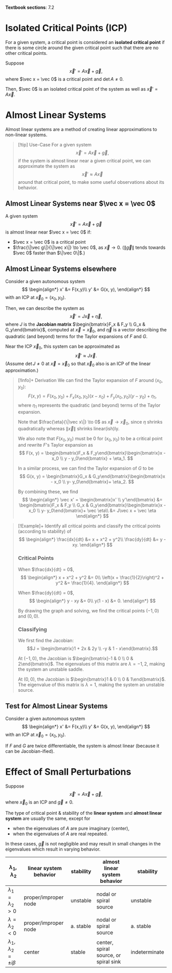 **Textbook sections**: 7.2

# Isolated Critical Points (ICP)

For a given system, a critical point is considered an **isolated critical point** if there is some circle around the given critical point such that there are no other critical points.

Suppose $$\vec x' = A\vec x + \vec g,$$where $\vec x = \vec 0$ is a critical point and $\det A \ne 0$.

Then, $\vec 0$ is an isolated critical point of the system as well as $\vec x' = A\vec x.$

# Almost Linear Systems

Almost linear systems are a method of creating linear approximations to non-linear systems.

> [!tip] Use-Case
> For a given system
> $$\vec x' = A\vec x + \vec g,$$
> if the system is almost linear near a given critical point, we can approximate the system as
> $$\vec x' \approx A\vec x$$
> around that critical point, to make some useful observations about its behavior.

## Almost Linear Systems near $\vec x = \vec 0$

A given system $$\vec x' = A\vec x + \vec g$$is almost linear near $\vec x = \vec 0$ if:
- $\vec x = \vec 0$ is a critical point
- $\frac{\|\vec g\|}{\|\vec x\|} \to \vec 0$, as $\vec x \to 0.$ ($\|\vec g\|$ tends towards $\vec 0$ faster than $\|\vec 0\|$.)

## Almost Linear Systems elsewhere

Consider a given autonomous system
$$
\begin{align*}
x' &= F(x,y)\\
y' &= G(x, y),
\end{align*}
$$
with an ICP at $\vec x_0 = (x_0, y_0)$.

Then, we can describe the system as
$$
\vec x' = J\vec x + \vec \eta,
$$
where $J$ is the **Jacobian matrix** $\begin{bmatrix}F_x & F_y \\ G_x & G_y\end{bmatrix}$, computed at $\vec x = \vec x_0$,
and $\vec \eta$ is a vector describing the quadratic (and beyond) terms for the Taylor expansions of $F$ and $G$.

Near the ICP $\vec x_0,$ this system can be approximated as
$$
\vec x' \approx J\vec x.
$$
(Assume $\det J \ne 0$ at $\vec x = \vec x_0$ so that $\vec x_0$ also is an ICP of the linear approximation.)

> [!Info]+ Derivation
> We can find the Taylor expansion of $F$ around $(x_0, y_0)$:
> $$
> F(x, y) = F(x_0, y_0) + F_x(x_0, y_0)(x - x_0) + F_y(x_0, y_0)(y - y_0) + \eta_1,
> $$
> where $\eta_1$ represents the quadratic (and beyond) terms of the Taylor expansion.
> 
> Note that $\frac{\eta}{\|\vec x\|} \to 0$ as $\vec x \to \vec x_0,$ 
> since $\eta$ shrinks quadratically whereas $\|\vec x\|$ shrinks linear(ish)ly.
> 
> We also note that $F(x_0, y_0)$ must be $0$ for $(x_0, y_0)$ to be a critical point and rewrite $F$'s Taylor expansion as
> $$
  F(x, y) = \begin{bmatrix}F_x & F_y\end{bmatrix}\begin{bmatrix}x - x_0 \\ y - y_0\end{bmatrix} + \eta_1.
> $$
> 
> In a similar process, we can find the Taylor expansion of $G$ to be
> $$
 G(x, y) = \begin{bmatrix}G_x & G_y\end{bmatrix}\begin{bmatrix}x - x_0 \\ y- y_0\end{bmatrix}+ \eta_2.
> $$
> 
> By combining these, we find
> $$
 \begin{align*}
 \vec x' = \begin{bmatrix}x' \\ y'\end{bmatrix} &= \begin{bmatrix}F_x & F_y \\ G_x & G_y\end{bmatrix}\begin{bmatrix}x - x_0 \\ y- y_0\end{bmatrix}+ \vec \eta\\
 &= J\vec x + \vec \eta
 \end{align*}
> $$

> [!Example]+
> Identify all critical points and classify the critical points (according to stability) of
> $$
> \begin{align*}
>   \frac{dx}{dt} &= x + x^2 + y^2\\
>   \frac{dy}{dt} &= y - xy.
> \end{align*}
> $$
>
> ### Critical Points
> 
> When $\frac{dx}{dt} = 0$,
> $$
> \begin{align*}
>   x + x^2 + y^2 &= 0\\
>   \left(x + \frac{1}{2}\right)^2 + y^2 &= \frac{1}{4}.
> \end{align*}
> $$
> 
> When $\frac{dy}{dt} = 0$,
> $$
> \begin{align*}
>   y - xy &= 0\\
>   y(1 - x) &= 0.
> \end{align*}
> $$
> 
> By drawing the graph and solving, we find the critical points $(-1, 0)$ and $(0, 0)$.
> 
> ### Classifying
> 
> We first find the Jacobian:
> $$J = \begin{bmatrix}1 + 2x & 2y \\ -y & 1 - x\end{bmatrix}.$$
> 
> At $(-1, 0)$, the Jacobian is $\begin{bmatrix}-1 & 0 \\ 0 & 2\end{bmatrix}$.
> The eigenvalues of this matrix are $\lambda = -1, 2$, making the system an unstable saddle.
> 
> At $(0, 0)$, the Jacobian is $\begin{bmatrix}1 & 0 \\ 0 & 1\end{bmatrix}$.
> The eigenvalue of this matrix is $\lambda = 1$, making the system an unstable source.

## Test for Almost Linear Systems
Consider a given autonomous system
$$
\begin{align*}
x' &= F(x,y)\\
y' &= G(x, y),
\end{align*}
$$
with an ICP at $\vec x_0 = (x_0, y_0)$.

If $F$ and $G$ are twice differentiable, the system is almost linear (because it can be Jacobian-ified).

# Effect of Small Perturbations

Suppose $$\vec x' = A\vec x + \vec g,$$where $\vec x_0$ is an ICP and $\vec g \ne 0.$

The type of critical point & stability of the **linear system** and **almost linear system** are usually the same, except for
- when the eigenvalues of $A$ are pure imaginary (center),
- when the eigenvalues of $A$ are real repeated.

In these cases, $\vec g$ is not negligible and may result in small changes in the eigenvalues which result in varying behavior.

| $\lambda_1, \lambda_2$              | linear system behavior | stability | almost linear system behavior         | stability     |
| ----------------------------------- | ---------------------- | --------- | ------------------------------------- | ------------- |
| $\lambda_1 = \lambda_2 > 0$         | proper/improper node   | unstable  | nodal or spiral source                | unstable      |
| $\lambda = \lambda_2 < 0$           | proper/improper node   | a. stable | nodal or spiral source                | a. stable     |
| $\lambda_1, \lambda_2 = \pm i\beta$ | center                 | stable    | center, spiral source, or spiral sink | indeterminate |
